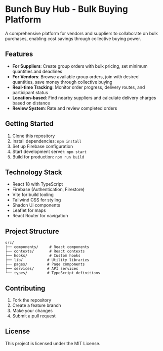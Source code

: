 # Bunch Buy Hub - Bulk Buying Platform

A comprehensive platform for vendors and suppliers to collaborate on bulk purchases, enabling cost savings through collective buying power.

## Features

- **For Suppliers**: Create group orders with bulk pricing, set minimum quantities and deadlines
- **For Vendors**: Browse available group orders, join with desired quantities, save money through collective buying
- **Real-time Tracking**: Monitor order progress, delivery routes, and participant status
- **Location-based**: Find nearby suppliers and calculate delivery charges based on distance
- **Review System**: Rate and review completed orders

## Getting Started

1. Clone this repository
2. Install dependencies: `npm install`
3. Set up Firebase configuration
4. Start development server: `npm start`
5. Build for production: `npm run build`

## Technology Stack

- React 18 with TypeScript
- Firebase (Authentication, Firestore)
- Vite for build tooling
- Tailwind CSS for styling
- Shadcn UI components
- Leaflet for maps
- React Router for navigation

## Project Structure

```
src/
├── components/     # React components
├── contexts/       # React contexts
├── hooks/          # Custom hooks
├── lib/           # Utility libraries
├── pages/         # Page components
├── services/      # API services
└── types/         # TypeScript definitions
```

## Contributing

1. Fork the repository
2. Create a feature branch
3. Make your changes
4. Submit a pull request

## License

This project is licensed under the MIT License.
